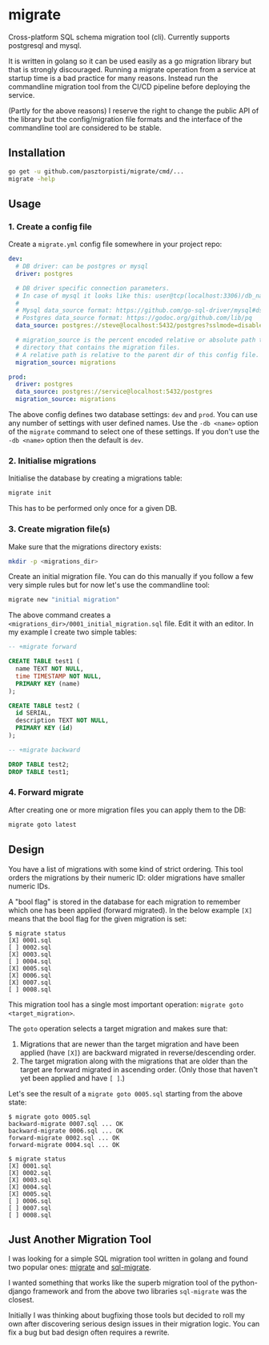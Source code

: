 # migrate

Cross-platform SQL schema migration tool (cli).
Currently supports postgresql and mysql.

It is written in golang so it can be used easily as a go migration library but
that is strongly discouraged.
Running a migrate operation from a service at startup time is a bad practice for many reasons.
Instead run the commandline migration tool from the CI/CD pipeline before deploying the service.

(Partly for the above reasons) I reserve the right to change the public API of
the library but the config/migration file formats and the interface of the
commandline tool are considered to be stable.

## Installation

```bash
go get -u github.com/pasztorpisti/migrate/cmd/...
migrate -help
```

## Usage

### 1. Create a config file

Create a `migrate.yml` config file somewhere in your project repo:

```yaml
dev:
  # DB driver: can be postgres or mysql
  driver: postgres

  # DB driver specific connection parameters.
  # In case of mysql it looks like this: user@tcp(localhost:3306)/db_name
  #
  # Mysql data_source format: https://github.com/go-sql-driver/mysql#dsn-data-source-name
  # Postgres data_source format: https://godoc.org/github.com/lib/pq
  data_source: postgres://steve@localhost:5432/postgres?sslmode=disable

  # migration_source is the percent encoded relative or absolute path to the
  # directory that contains the migration files.
  # A relative path is relative to the parent dir of this config file.
  migration_source: migrations

prod:
  driver: postgres
  data_source: postgres://service@localhost:5432/postgres
  migration_source: migrations
```

The above config defines two database settings: `dev` and `prod`.
You can use any number of settings with user defined names.
Use the `-db <name>` option of the `migrate` command to select one of these settings.
If you don't use the `-db <name>` option then the default is `dev`.

### 2. Initialise migrations

Initialise the database by creating a migrations table:

```bash
migrate init
```

This has to be performed only once for a given DB.

### 3. Create migration file(s)

Make sure that the migrations directory exists:

```bash
mkdir -p <migrations_dir>
```

Create an initial migration file. You can do this manually if you follow a few
very simple rules but for now let's use the commandline tool:

```bash
migrate new "initial migration"
```

The above command creates a `<migrations_dir>/0001_initial_migration.sql` file.
Edit it with an editor. In my example I create two simple tables:

```sql
-- +migrate forward

CREATE TABLE test1 (
  name TEXT NOT NULL,
  time TIMESTAMP NOT NULL,
  PRIMARY KEY (name)
);

CREATE TABLE test2 (
  id SERIAL,
  description TEXT NOT NULL,
  PRIMARY KEY (id)
);

-- +migrate backward

DROP TABLE test2;
DROP TABLE test1;
```

### 4. Forward migrate

After creating one or more migration files you can apply them to the DB:

```bash
migrate goto latest
```

## Design

You have a list of migrations with some kind of strict ordering.
This tool orders the migrations by their numeric ID: older migrations have
smaller numeric IDs.

A "bool flag" is stored in the database for each migration to remember
which one has been applied (forward migrated).
In the below example `[X]` means that the bool flag for the given migration is set:

```
$ migrate status
[X] 0001.sql
[ ] 0002.sql
[X] 0003.sql
[ ] 0004.sql
[X] 0005.sql
[X] 0006.sql
[X] 0007.sql
[ ] 0008.sql
```

This migration tool has a single most important operation: `migrate goto <target_migration>`.

The `goto` operation selects a target migration and makes sure that:

1. Migrations that are newer than the target migration and have been applied
   (have `[X]`) are backward migrated in reverse/descending order.
2. The target migration along with the migrations that are older than
   the target are forward migrated in ascending order.
   (Only those that haven't yet been applied and have `[ ]`.)

Let's see the result of a `migrate goto 0005.sql` starting from the above state:

```
$ migrate goto 0005.sql
backward-migrate 0007.sql ... OK
backward-migrate 0006.sql ... OK
forward-migrate 0002.sql ... OK
forward-migrate 0004.sql ... OK

$ migrate status
[X] 0001.sql
[X] 0002.sql
[X] 0003.sql
[X] 0004.sql
[X] 0005.sql
[ ] 0006.sql
[ ] 0007.sql
[ ] 0008.sql
```

## Just Another Migration Tool

I was looking for a simple SQL migration tool written in golang and found two
popular ones: [migrate](https://github.com/mattes/migrate)
and [sql-migrate](https://github.com/rubenv/sql-migrate).

I wanted something that works like the superb migration tool of the python-django
framework and from the above two libraries `sql-migrate` was the closest.

Initially I was thinking about bugfixing those tools but decided to roll my own
after discovering serious design issues in their migration logic.
You can fix a bug but bad design often requires a rewrite.
